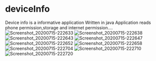 # deviceInfo
Device info is a informative application 
Written in java 
Application reads phone permission,storage and internet permission....
![Screenshot_20200715-222633](https://user-images.githubusercontent.com/43346550/87571003-39f20d00-c6eb-11ea-8dda-870017923f02.png)
![Screenshot_20200715-222638](https://user-images.githubusercontent.com/43346550/87571017-40808480-c6eb-11ea-93c4-1608de3f2dd5.png)
![Screenshot_20200715-222643](https://user-images.githubusercontent.com/43346550/87571046-48402900-c6eb-11ea-8038-f4a51f0a2bb1.png)
![Screenshot_20200715-222647](https://user-images.githubusercontent.com/43346550/87571068-4e360a00-c6eb-11ea-89fb-a55c322d0b27.png)
![Screenshot_20200715-222652](https://user-images.githubusercontent.com/43346550/87571099-55f5ae80-c6eb-11ea-8a1b-f460a07724ef.png)
![Screenshot_20200715-222658](https://user-images.githubusercontent.com/43346550/87571115-5beb8f80-c6eb-11ea-89ab-f1ab37c3665a.png)
![Screenshot_20200715-222704](https://user-images.githubusercontent.com/43346550/87571129-61e17080-c6eb-11ea-87ef-e4a492adaabe.png)
![Screenshot_20200715-222710](https://user-images.githubusercontent.com/43346550/87571139-66a62480-c6eb-11ea-97c5-aee4a009d485.png)
![Screenshot_20200715-222720](https://user-images.githubusercontent.com/43346550/87571155-6e65c900-c6eb-11ea-9239-b4c12c304567.png)
